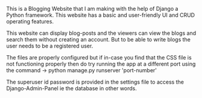 This is a Blogging Website that I am making with the help of Django a Python framework. This website has a basic and user-friendly UI and CRUD operating features.

This website can display blog-posts and the viewers can view the blogs and search them without creating an account. But to be able to write blogs the user needs to be a registered user.

The files are properly configured but if in-case you find that the CSS file is not functioning properly then do try running the app at a different port using the command -> python manage.py runserver 'port-number'

The superuser id password is provided in the settings file to access the Django-Admin-Panel ie the database in other words.
